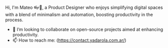 Hi, I'm Mateo 👓🤏, a Product Designer who enjoys simplifying digital spaces with a blend of minimalism and automation, boosting productivity in the process.

- 👯 I’m looking to collaborate on open-source projects aimed at enhancing productivity.
- 📫 How to reach me: (https://contact.yadarola.com.ar/)

<!--
**sryo/sryo** is a ✨ _special_ ✨ repository because its `README.md` (this file) appears on your GitHub profile.

Here are some ideas to get you started:

- 🔭 I’m currently working on ...
- 🌱 I’m currently learning ...
- 👯 I’m looking to collaborate on ...
- 🤔 I’m looking for help with ...
- 💬 Ask me about ...
- 📫 How to reach me: ...
- 😄 Pronouns: ...
- ⚡ Fun fact: ...
-->
